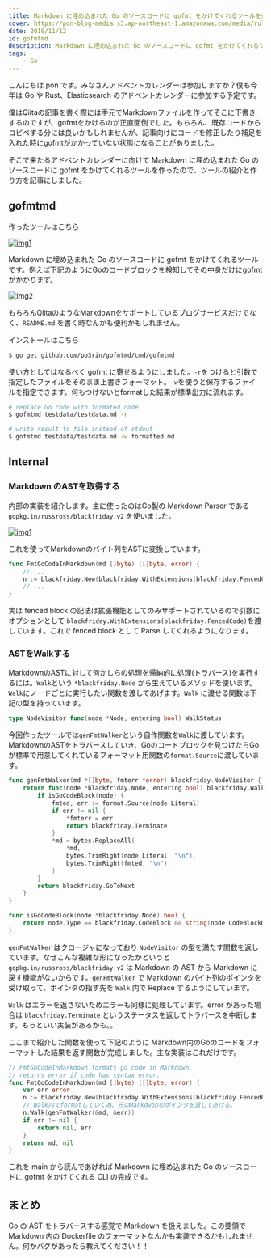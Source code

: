 ```yaml
---
title: Markdown に埋め込まれた Go のソースコードに gofmt をかけてくれるツールを作った
cover: https://pon-blog-media.s3.ap-northeast-1.amazonaws.com/media/ruler.jpeg
date: 2019/11/12
id: gofmtmd
description: Markdown に埋め込まれた Go のソースコードに gofmt をかけてくれるツールを作ったので、ツールの紹介と作り方を記事にしました。
tags:
    - Go
---
```


こんにちは pon です。みなさんアドベントカレンダーは参加しますか？僕も今年は Go や Rust、Elasticsearch のアドベントカレンダーに参加する予定です。

僕はQiitaの記事を書く際には手元でMarkdownファイルを作ってそこに下書きするのですが、gofmtをかけるのが正直面倒でした。もちろん、既存コードからコピペする分には良いかもしれませんが、記事向けにコードを修正したり補足を入れた時にgofmtがかかっていない状態になることがありました。

そこで来たるアドベントカレンダーに向けて Markdown に埋め込まれた Go のソースコードに gofmt をかけてくれるツールを作ったので、ツールの紹介と作り方を記事にしました。

## gofmtmd

作ったツールはこちら

[![img1](https://pon-blog-media.s3.ap-northeast-1.amazonaws.com/2019/1573516800/bd634c96-922c-ff10-8abd-6fbce73283ea.png)](https://github.com/po3rin/gofmtmd)

Markdown に埋め込まれた Go のソースコードに gofmt をかけてくれるツールです。例えば下記のようにGoのコードブロックを検知してその中身だけにgofmtがかかります。

![img2](https://pon-blog-media.s3.ap-northeast-1.amazonaws.com/2019/1573516800/021749ae-73c2-faeb-e6d4-cb0b79923d8f.png)

もちろんQiitaのようなMarkdownをサポートしているブログサービスだけでなく、```README.md``` を書く時なんかも便利かもしれません。

インストールはこちら

```bash
$ go get github.com/po3rin/gofmtmd/cmd/gofmtmd
```

使い方としてはなるべく gofmt に寄せるようにしました。```-r```をつけると引数で指定したファイルをそのまま上書きフォーマット。```-w```を使うと保存するファイルを指定できます。何もつけないとformatした結果が標準出力に流れます。

```bash
# replace Go code with formated code
$ gofmtmd testdata/testdata.md -r

# write result to file instead of stdout
$ gofmtmd testdata/testdata.md -w formatted.md
```

## Internal

### Markdown のASTを取得する

内部の実装を紹介します。主に使ったのはGo製の Markdown Parser である ```gopkg.in/russross/blackfriday.v2``` を使いました。

[![img1](https://pon-blog-media.s3.ap-northeast-1.amazonaws.com/2019/1573516800/818ff7a7-5724-21bf-db8e-06880c331ec9.png)](https://github.com/russross/blackfriday)

これを使ってMarkdownのバイト列をASTに変換しています。

```go
func FmtGoCodeInMarkdown(md []byte) ([]byte, error) {
	// ...
	n := blackfriday.New(blackfriday.WithExtensions(blackfriday.FencedCode)).Parse(md)
	// ...
}
```

実は fenced block の記法は拡張機能としてのみサポートされているので引数にオプションとして ```blackfriday.WithExtensions(blackfriday.FencedCode)```を渡しています。これで fenced block として Parse してくれるようになります。


### ASTをWalkする

MarkdownのASTに対して何かしらの処理を帰納的に処理(トラバース)を実行するには。```Walk```という ```*blackfriday.Node``` から生えているメソッドを使います。```Walk```にノードごとに実行したい関数を渡してあげます。```Walk``` に渡せる関数は下記の型を持っています。

```go
type NodeVisitor func(node *Node, entering bool) WalkStatus
```

今回作ったツールでは```genFmtWalker```という自作関数を```Walk```に渡しています。MarkdownのASTをトラバースしていき、Goのコードブロックを見つけたらGoが標準で用意してくれているフォーマット用関数の```format.Source```に渡しています。

```go
func genFmtWalker(md *[]byte, fmterr *error) blackfriday.NodeVisitor {
	return func(node *blackfriday.Node, entering bool) blackfriday.WalkStatus {
		if isGoCodeBlock(node) {
			fmted, err := format.Source(node.Literal)
			if err != nil {
				*fmterr = err
				return blackfriday.Terminate
			}
			*md = bytes.ReplaceAll(
				*md,
				bytes.TrimRight(node.Literal, "\n"),
				bytes.TrimRight(fmted, "\n"),
			)
		}
		return blackfriday.GoToNext
	}
}

func isGoCodeBlock(node *blackfriday.Node) bool {
	return node.Type == blackfriday.CodeBlock && string(node.CodeBlockData.Info) == "go"
}
```

```genFmtWalker``` はクロージャになっており ```NodeVisitor``` の型を満たす関数を返しています。なぜこんな複雑な形になったかというと ```gopkg.in/russross/blackfriday.v2``` は Markdown の AST から Markdown に戻す機能がないからです。```genFmtWalker``` で Markdown のバイト列のポインタを受け取って、ポインタの指す先を ```Walk``` 内で Replace するようにしています。


```Walk``` はエラーを返さないためエラーも同様に処理しています。error があった場合は ```blackfriday.Terminate``` というステータスを返してトラバースを中断します。もっといい実装があるかも。。

ここまで紹介した関数を使って下記のように Markdown内のGoのコードをフォーマットした結果を返す関数が完成しました。主な実装はこれだけです。

```go
// FmtGoCodeInMarkdown formats go code in Markdown.
// returns error if code has syntax error.
func FmtGoCodeInMarkdown(md []byte) ([]byte, error) {
	var err error
	n := blackfriday.New(blackfriday.WithExtensions(blackfriday.FencedCode)).Parse(md)
	// Walk内でformatしていく為、元のMarkdwonのポインタを渡してあげる。
	n.Walk(genFmtWalker(&md, &err))
	if err != nil {
		return nil, err
	}
	return md, nil
}
```

これを main から読んであげれば Markdown に埋め込まれた Go のソースコードに gofmt をかけてくれる CLI の完成です。

## まとめ

Go の AST をトラバースする感覚で Markdown を扱えました。この要領で Markdown 内の Dockerfile のフォーマットなんかも実装できるかもしれません。何かバグがあったら教えてください！！

